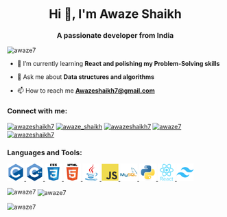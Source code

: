<h1 align="center">Hi 👋, I'm Awaze Shaikh</h1>
<h3 align="center">A passionate developer from India</h3>

<p align="left"> <img src="https://komarev.com/ghpvc/?username=awaze7&label=Profile%20views&color=0e75b6&style=flat" alt="awaze7" /> </p>

- 🌱 I’m currently learning **React and polishing my Problem-Solving skills**

- 💬 Ask me about **Data structures and algorithms**

- 📫 How to reach me **Awazeshaikh7@gmail.com**

<h3 align="left">Connect with me:</h3>
<p align="left">
<a href="https://linkedin.com/in/awazeshaikh7" target="blank"><img align="center" src="https://raw.githubusercontent.com/rahuldkjain/github-profile-readme-generator/master/src/images/icons/Social/linked-in-alt.svg" alt="awazeshaikh7" height="30" width="40" /></a>
<a href="https://instagram.com/awaze_shaikh" target="blank"><img align="center" src="https://raw.githubusercontent.com/rahuldkjain/github-profile-readme-generator/master/src/images/icons/Social/instagram.svg" alt="awaze_shaikh" height="30" width="40" /></a>
<a href="https://www.hackerrank.com/awazeshaikh7" target="blank"><img align="center" src="https://raw.githubusercontent.com/rahuldkjain/github-profile-readme-generator/master/src/images/icons/Social/hackerrank.svg" alt="awazeshaikh7" height="30" width="40" /></a>
<a href="https://www.leetcode.com/awaze7" target="blank"><img align="center" src="https://raw.githubusercontent.com/rahuldkjain/github-profile-readme-generator/master/src/images/icons/Social/leet-code.svg" alt="awaze7" height="30" width="40" /></a>
<a href="https://auth.geeksforgeeks.org/user/awazeshaikh7" target="blank"><img align="center" src="https://raw.githubusercontent.com/rahuldkjain/github-profile-readme-generator/master/src/images/icons/Social/geeks-for-geeks.svg" alt="awazeshaikh7" height="30" width="40" /></a>
</p>

<h3 align="left">Languages and Tools:</h3>
<p align="left"> <a href="https://www.cprogramming.com/" target="_blank" rel="noreferrer"> <img src="https://raw.githubusercontent.com/devicons/devicon/master/icons/c/c-original.svg" alt="c" width="40" height="40"/> </a> <a href="https://www.w3schools.com/cpp/" target="_blank" rel="noreferrer"> <img src="https://raw.githubusercontent.com/devicons/devicon/master/icons/cplusplus/cplusplus-original.svg" alt="cplusplus" width="40" height="40"/> </a> <a href="https://www.w3schools.com/css/" target="_blank" rel="noreferrer"> <img src="https://raw.githubusercontent.com/devicons/devicon/master/icons/css3/css3-original-wordmark.svg" alt="css3" width="40" height="40"/> </a> <a href="https://www.w3.org/html/" target="_blank" rel="noreferrer"> <img src="https://raw.githubusercontent.com/devicons/devicon/master/icons/html5/html5-original-wordmark.svg" alt="html5" width="40" height="40"/> </a> <a href="https://www.java.com" target="_blank" rel="noreferrer"> <img src="https://raw.githubusercontent.com/devicons/devicon/master/icons/java/java-original.svg" alt="java" width="40" height="40"/> </a> <a href="https://developer.mozilla.org/en-US/docs/Web/JavaScript" target="_blank" rel="noreferrer"> <img src="https://raw.githubusercontent.com/devicons/devicon/master/icons/javascript/javascript-original.svg" alt="javascript" width="40" height="40"/> </a> <a href="https://www.mysql.com/" target="_blank" rel="noreferrer"> <img src="https://raw.githubusercontent.com/devicons/devicon/master/icons/mysql/mysql-original-wordmark.svg" alt="mysql" width="40" height="40"/> </a> <a href="https://www.python.org" target="_blank" rel="noreferrer"> <img src="https://raw.githubusercontent.com/devicons/devicon/master/icons/python/python-original.svg" alt="python" width="40" height="40"/> </a> <a href="https://reactjs.org/" target="_blank" rel="noreferrer"> <img src="https://raw.githubusercontent.com/devicons/devicon/master/icons/react/react-original-wordmark.svg" alt="react" width="40" height="40"/> </a> <a href="https://tailwindcss.com/" target="_blank" rel="noreferrer"> <img src="https://raw.githubusercontent.com/devicons/devicon/master/icons/tailwindcss/tailwindcss-original.svg" alt="react" width="40" height="40"/> </a> </p>

<p><img align="left" src="https://github-readme-stats.vercel.app/api/top-langs?username=awaze7&show_icons=true&locale=en&layout=compact" alt="awaze7" /></p>

<p>&nbsp;<img align="center" src="https://github-readme-stats.vercel.app/api?username=awaze7&show_icons=true&locale=en" alt="awaze7" /></p>

<p><img align="center" src="https://github-readme-streak-stats.herokuapp.com/?user=awaze7&" alt="awaze7" /></p>

